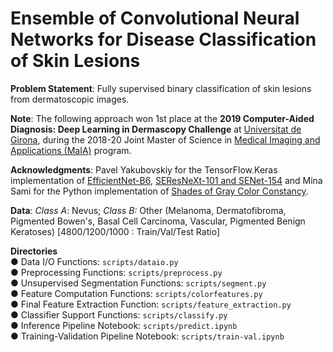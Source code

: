 # Ensemble of Convolutional Neural Networks for Disease Classification of Skin Lesions
**Problem Statement**: Fully supervised binary classification of skin lesions from dermatoscopic images. 

**Note**: The following approach won 1st place at the **2019 Computer-Aided Diagnosis: Deep Learning in Dermascopy Challenge** at [Universitat de Girona](https://www.udg.edu), during the 2018-20 Joint Master of Science in [Medical Imaging and Applications (MaIA)](https://maiamaster.udg.edu) program.  

**Acknowledgments**: Pavel Yakubovskiy for the TensorFlow.Keras implementation of [EfficientNet-B6](https://github.com/qubvel/efficientnet), [SEResNeXt-101 and SENet-154](https://github.com/qubvel/classification_models) and Mina Sami for the Python implementation of [Shades of Gray Color Constancy](https://github.com/MinaSGorgy/Color-Constancy). 

**Data**: *Class A*: Nevus; *Class B:* Other (Melanoma, Dermatofibroma, Pigmented Bowen's, Basal Cell Carcinoma, Vascular, Pigmented Benign Keratoses) [4800/1200/1000 : Train/Val/Test Ratio]
 
**Directories**  
  ● Data I/O Functions: `scripts/dataio.py`  
  ● Preprocessing Functions: `scripts/preprocess.py`  
  ● Unsupervised Segmentation Functions: `scripts/segment.py`  
  ● Feature Computation Functions: `scripts/colorfeatures.py`               
  ● Final Feature Extraction Function: `scripts/feature_extraction.py`               
  ● Classifier Support Functions: `scripts/classify.py`  
  ● Inference Pipeline Notebook: `scripts/predict.ipynb`  
  ● Training-Validation Pipeline Notebook: `scripts/train-val.ipynb` 
